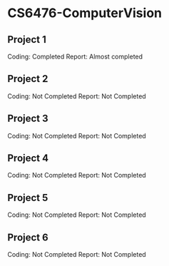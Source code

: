 # CS6476-ComputerVision

## Project 1
Coding: Completed
Report: Almost completed

## Project 2
Coding: Not Completed
Report: Not Completed

## Project 3
Coding: Not Completed
Report: Not Completed

## Project 4
Coding: Not Completed
Report: Not Completed

## Project 5
Coding: Not Completed
Report: Not Completed

## Project 6
Coding: Not Completed
Report: Not Completed
